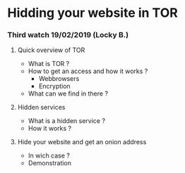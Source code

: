 
# Hidding your website in TOR
### Third watch 19/02/2019 (Locky B.)

1. Quick overview of TOR
    - What is TOR ?
    - How to get an access and how it works ?
        - Webbrowsers
        - Encryption
    - What can we find in there ?
     


2. Hidden services
    - What is a hidden service ?
    - How it works ?


3. Hide your website and get an onion address
    - In wich case ?
    - Demonstration


